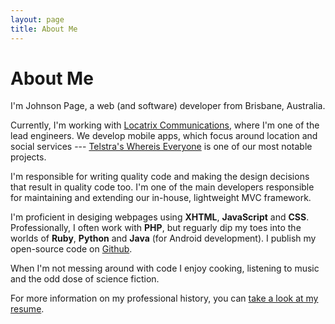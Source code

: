 ```yaml
---
layout: page
title: About Me
---
```

# About Me

I'm Johnson Page, a web (and software) developer from Brisbane, Australia. 

Currently, I'm working with [Locatrix Communications](http://locatrix.com), where I'm one of the lead engineers. We develop mobile apps, which focus around location and social services --- [Telstra's Whereis Everyone](http://everyone.whereis.com) is one of our most notable projects.

I'm responsible for writing quality code and making the design decisions that result in quality code too. I'm one of the main developers responsible for maintaining and extending our in-house, lightweight MVC framework.

I'm proficient in desiging webpages using __XHTML__, __JavaScript__ and __CSS__. Professionally, I often work with __PHP__, but reguarly dip my toes into the worlds of __Ruby__, __Python__ and __Java__ (for Android development). I publish my open-source code on [Github](http://github.com/jwpage).

When I'm not messing around with code I enjoy cooking, listening to music and the odd dose of science fiction.

For more information on my professional history, you can [take a look at my resume](/resume).
